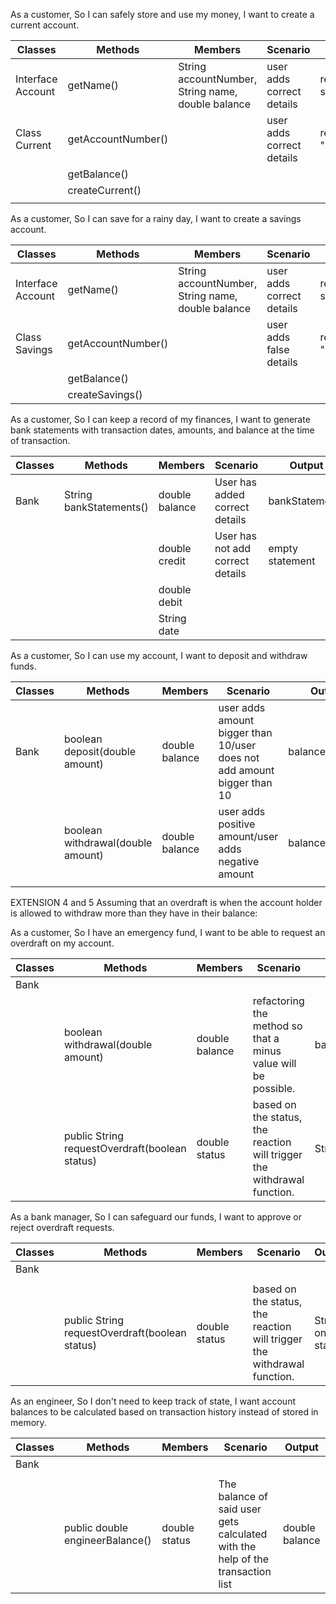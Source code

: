 As a customer,
So I can safely store and use my money,
I want to create a current account.

| Classes           | Methods            | Members                                           | Scenario                  | Output            |
|-------------------|--------------------|---------------------------------------------------|---------------------------|-------------------|
| Interface Account | getName()          | String accountNumber, String name, double balance | user adds correct details | returns statement |
| Class Current     | getAccountNumber() |                                                   | user adds correct details | returns "";       |
|                   | getBalance()       |                                                   |                           |                   |
|                   | createCurrent()    |                                                   |                           |                   |
|                   |                    |                                                   |                           |                   |



As a customer,
So I can save for a rainy day,
I want to create a savings account.

| Classes           | Methods            | Members                                            | Scenario                  | Output            |
|-------------------|--------------------|----------------------------------------------------|---------------------------|-------------------|
| Interface Account | getName()          | String accountNumber, String name, double balance  | user adds correct details | returns statement |
| Class Savings     | getAccountNumber() |                                                    | user adds false details   | returns "";       |
|                   | getBalance()       |                                                    |                           |                   |
|                   | createSavings()    |                                                    |                           |                   |

As a customer,
So I can keep a record of my finances,
I want to generate bank statements with transaction dates, amounts, and balance at the time of transaction.

| Classes | Methods                 | Members        | Scenario                         | Output          |
|---------|-------------------------|----------------|----------------------------------|-----------------|
| Bank    | String bankStatements() | double balance | User has added correct details   | bankStatements  |
|         |                         | double credit  | User has not add correct details | empty statement |
|         |                         | double debit   |                                  |                 |
|         |                         | String date    |                                  |                 |

As a customer,
So I can use my account,
I want to deposit and withdraw funds.

| Classes | Methods                           | Members        | Scenario                                                                | Output          |
|---------|-----------------------------------|----------------|-------------------------------------------------------------------------|-----------------|
| Bank    | boolean deposit(double amount)    | double balance | user adds amount bigger than 10/user does not add amount bigger than 10 | balance/balance |
|         | boolean withdrawal(double amount) | double balance | user adds positive amount/user adds negative amount                     | balance/balance |
|         |                                   |                |                                                                         |                 |

EXTENSION 4 and 5
Assuming that an overdraft is when the account holder is allowed to withdraw more than they have
in their balance:

As a customer,
So I have an emergency fund,
I want to be able to request an overdraft on my account.

| Classes | Methods                                        | Members        | Scenario                                                                | Output           |
|---------|------------------------------------------------|----------------|-------------------------------------------------------------------------|------------------|
| Bank    |                                                |                |                                                                         |                  |
|         | boolean withdrawal(double amount)              | double balance | refactoring the method so that a minus value will be possible.          | balance/balance  |
|         | public String requestOverdraft(boolean status) | double status  | based on the status, the reaction will trigger the withdrawal function. | String on status |

As a bank manager,
So I can safeguard our funds,
I want to approve or reject overdraft requests.

| Classes | Methods                                        | Members       | Scenario                                                                | Output           |
|---------|------------------------------------------------|---------------|-------------------------------------------------------------------------|------------------|
| Bank    |                                                |               |                                                                         |                  |
|         |                                                |               |                                                                         |                  |
|         | public String requestOverdraft(boolean status) | double status | based on the status, the reaction will trigger the withdrawal function. | String on status |

As an engineer,
So I don't need to keep track of state,
I want account balances to be calculated based on transaction history instead of stored in memory.

| Classes | Methods                         | Members       | Scenario                                                                       | Output         |
|---------|---------------------------------|---------------|--------------------------------------------------------------------------------|----------------|
| Bank    |                                 |               |                                                                                |                |
|         |                                 |               |                                                                                |                |
|         | public double engineerBalance() | double status | The balance of said user gets calculated with the help of the transaction list | double balance |
